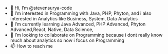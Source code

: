 - 👋 Hi, I’m @stevensurya-code
- 👀 I’m interested in Programming with Java, PHP, Phyton, and i also interested in Analytics like Business, System, Data Analytics
- 🌱 I’m currently learning Java Advanced, PHP Advanced, Phyton Advanced,React, Native, Data Science,
- 💞️ I’m looking to collaborate on Programming because i dont really know much about analytics so now i focus on Programming
- 📫 How to reach me

<!---
stevensurya-code/stevensurya-code is a ✨ special ✨ repository because its `README.md` (this file) appears on your GitHub profile.
You can click the Preview link to take a look at your changes.
--->
